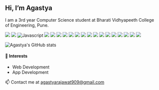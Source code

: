 
## Hi, I’m Agastya
I am a 3rd year Computer Science student at Bharati Vidhyapeeth College of Engineering, Pune. 

![](https://img.shields.io/badge/%20-Windows-blue) ![](https://img.shields.io/badge/%20-Linux-blue) 
![Javascript](https://img.shields.io/badge/%20-Javascript%20ES6-brightgreen) ![](https://img.shields.io/badge/%20-C-brightgreen) ![](https://img.shields.io/badge/%20-C++-brightgreen) ![](https://img.shields.io/badge/%20-Python-brightgreen)  ![](https://img.shields.io/badge/%20-HTML5-brightgreen) ![](https://img.shields.io/badge/%20-CSS-brightgreen) 
![](https://img.shields.io/badge/%20-Terminal/Bash-yellow) ![](https://img.shields.io/badge/%20-VS%20Code-yellow)  ![](https://img.shields.io/badge/%20-Visual%20Studio-yellow) ![](https://img.shields.io/badge/%20-git-yellow) 
 ![](https://img.shields.io/badge/%20-MongoDB-important) ![](https://img.shields.io/badge/%20-MySQL-important) ![](https://img.shields.io/badge/%20-NodeJS-blueviolet)  ![](https://img.shields.io/badge/%20-ExpressJS-blueviolet)   ![](https://img.shields.io/badge/%20-Tailwind%20CSS-blueviolet)  ![](https://img.shields.io/badge/%20-Bootstrap-blueviolet)  ![](https://img.shields.io/badge/%20-React%20JS-blueviolet) 

![Agastya's GitHub stats](https://github-readme-stats.vercel.app/api?username=Agastya909&count_private=true)

#### :tanabata_tree: Interests 
<ul> 
  <li>Web Development</li>
  <li>App Development</li>
</ul>

📫 Contact me at agastyarajawat909@gmail.com

<!---
Agastya909/Agastya909 is a ✨ special ✨ repository because its `README.md` (this file) appears on your GitHub profile.
You can click the Preview link to take a look at your changes.
--->
